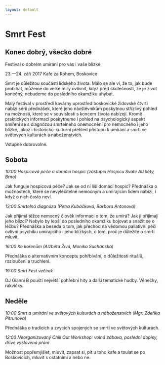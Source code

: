```yaml
---
layout: default
---
```


# Smrt Fest

## Konec dobrý, všecko dobré

Festival o dobrém umírání pro vás i vaše blízké

23.—24. září 2017 Kafe za Rohem, Boskovice

Smrt je důležitou součástí lidského života. Málo se ale ví, že to, jak bude probíhat, můžeme do velké míry ovlivnit, když před skutečností, že je život konečný, nebudeme do posledního okamžiku uhýbat.

Malý festival v prostředí kavárny uprostřed boskovické židovské čtvrti nabízí sérii přednášek, které jeho návštěvníkům poskytnou střízlivý pohled na možnosti, které se v souvislosti s koncem života nabízejí. Kromě praktických informací poskytneme i pohled na psychologický aspekt smíření se s diagnózou smrtelného onemocnění pro nemocného i jeho blízké, jakož i historicko-kulturní přehled přístupu k umírání a smrti ve světových kulturách a náboženstvích.

Vstupné dobrovolné.

## Sobota

*10:00 Hospicová péče a domácí hospic (zástupci Hospicu Svaté Alžběty, Brno)*

Jak funguje hospicová péče? Jak se od ní liší domácí hospic? Přednáška o možnostech, které se nevyléčitelně nemocným a umírajícím lidem nabízí, i když o nich často neví.

*13:00 Smrtelná diagnóza (Petra Kubáčková, Barbora Antonová)*

Jak přijímá těžce nemocný člověk informaci o tom, že umírá? Jak ji přijímají jeho blízcí? Nebylo by lepší do posledního okamžiku bojovat a snažit se o léčbu? Přednáška a beseda o tom, jak přechod na vědomou paliativní péči ovlivní psychiku umírajícího i jeho blízkých, o tom, proč je důležité o smrti mluvit.

*16:00 Ke kořenům (Alžběta Živá, Monika Suchánská)*

Přednáška o alternativním konceptu pohřbívání, o důležitosti rituálů, rozloučení a truchlení.

*19:00 Smrt Fest večírek*

DJ Gianni B pouští největší pohřební hity a další tematické hudby. Věnečky, rakvičky.

## Neděle

*10:00 Smrt a umírání ve světových kulturách a náboženstvích (Mgr. Zdeňka Pitrunová)*

Přednáška o tradicích a zvycích spojených se smrtí ve světových kulturách.

*12:00 Neorganizovaný Chill Out Workshop: volná zábava, poslední dopisy, dříve vyslovená přání*

Možnost popřemýšlet, mluvit, zapsat si, pít u toho kafe a toulat se po Boskovicích, mluvit s ostatními a nebo ne.
